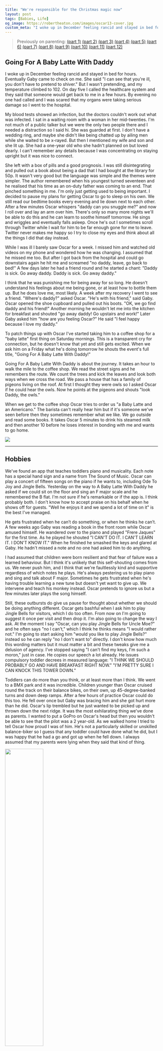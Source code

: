 ```yaml
---
title: "We're responsible for the Christmas magic now"
layout: post
tags: [Babies, Life]
og_image: https://robertheaton.com/images/oscar13-cover.jpg
custom_meta: "I woke up in December feeling rancid and stayed in bed for hours. Eventually Gaby came to check on me."
---
```

> Previously on parenting:
> [(part 1)](/2019/06/17/childbirth-a-fathers-eye-view/)
> [(part 2)](/2019/06/30/1-month-of-parenthood/)
> [(part 3)](/2019/08/25/parenthood-3-oscar-heaton-quarterly-baby-review/)
> [(part 4)](/2019/10/10/parenthood-4-untitled-potato-portrait/)
> [(part 5)](/2020/01/06/parenthood-5-great-cement-ideas-that-will-make-your-partner-happy/)
> [(part 6)](/2020/03/02/parenthood-6-re-rolling-the-dice/)
> [(part 7)](/2020/05/13/parenthood-7-the-coronavirus-and-happy-birthday-edition/)
> [(part 8)](/married-with-kids/)
> [(part 9)](/all-your-friends-are-weirdos-too/)
> [(part 10)](/another-family-without-a-backstory/)
> [(part 11)](/height-2-10-occupation-baby/)
> [(part 12)](/theyll-have-to-do/)

## Going For A Baby Latte With Daddy

I woke up in December feeling rancid and stayed in bed for hours. Eventually Gaby came to check on me. She said "I can see that you're ill, you don't have to pretend to shiver." But I wasn't pretending, and my temperature climbed to 102. On day five I called the healthcare system and they said that someone would get back to me in a few hours. By evening no one had called and I was scared that my organs were taking serious damage so I went to the hospital.

My blood tests showed an infection, but the doctors couldn't work out what was infected. I sat in a waiting room with a woman in her mid-twenties. I'm not much of a public talker but we were the only two people there and I needed a distraction so I said hi. She was guarded at first. I don't have a wedding ring, and maybe she didn't like being chatted up by ailing men while she waited to be x-rayed. But then I mentioned my wife and son and she lit up. She had a one-year old who she hadn't planned on but loved dearly. I can't remember any details because I was concentrating on staying upright but it was nice to connect.

She left with a box of pills and a good prognosis. I was still disintegrating and pulled out a book about being a dad that I had bought at the library for 50p. It wasn't very good but the language was simple and the themes were simpler. The author remembered when his youngest turned seventeen and he realised that his time as an on-duty father was coming to an end. That pinched something in me. I'm only just getting used to being important. I decided to pause my plans for getting Oscar to go to sleep on his own. We still read our bedtime books every evening and lie down next to each other. After a few minutes Oscar whispers "daddy can you snuggle me?" and now I roll over and lay an arm over him. There's only so many more nights we'll be able to do this and he can learn to soothe himself tomorrow. He sings and wriggles and eventually falls asleep. Once he's out I sometimes scroll through Twitter while I wait for him to be far enough gone for me to leave. Twitter never makes me happy so I try to close my eyes and think about all the things I did that day instead.

While I was ill I barely saw Oscar for a week. I missed him and watched old videos on my phone and wondered how he was changing. I assumed that he missed me too. But after I got back from the hospital and could go downstairs again he hit me and screamed "no daddy, leave, go back to bed!" A few days later he had a friend round and he started a chant: "Daddy is sick. Go away daddy. Daddy is sick. Go away daddy."

I think that he was punishing me for being away for so long. He doesn't understand his feelings about me being gone, or at least how to bottle them up. But he does love me, most likely. A week after my recovery I went to see a friend. "Where's daddy?" asked Oscar. "He's with his friend," said Gaby. Oscar opened the shoe cupboard and pulled out his boots. "OK, we go find daddy and his friend!" Another morning he wouldn't let me into the kitchen for breakfast and shouted "go away daddy! Go upstairs and work!" Later Gaby asked him "how are you feeling Oscar?" He said "I feel happy because I love my daddy."

To patch things up with Oscar I've started taking him to a coffee shop for a "baby latte" first thing on Saturday mornings. This is a transparent cry for connection, but he doesn't know that yet and still gets excited. When we ask him on a Friday what he's doing tomorrow he shouts the event's full title, "Going For A Baby Latte With Daddy!"

Going For A Baby Latte With Daddy is about the journey. It takes an hour to walk the mile to the coffee shop. We read the street signs and he remembers the route. We count the trees and kick the leaves and look both ways when we cross the road. We pass a house that has a family of pigeons living on the roof. At first I thought they were owls so I asked Oscar if he could hear the owls. Now he points at the pigeons and shouts "look Daddy, the owls."

When we get to the coffee shop Oscar tries to order us "a Baby Latte and an Americano." The barista can't really hear him but if it's someone we've seen before then they sometimes remember what we like. We go outside and read some books. It takes Oscar 5 minutes to drink his steamed milk and then another 10 before he loses interest in bonding with me and wants to go home.

<img src="/images/oscar13-cover.jpg" />

----

## Hobbies

We've found an app that teaches toddlers piano and musicality. Each note has a special hand sign and a name from The Sound of Music. Oscar can play a concert of fifteen songs on the piano if he wants to, including Ode To Joy and Jingle Bells. Yesterday on the way to A Baby Latte With Daddy he asked if we could sit on the floor and sing an F major scale and he remembered the B flat. I'm not sure if he's remarkable or if the app is. I think probably both. I don't know how to accept praise on his behalf when he shows off for guests. "Well he enjoys it and we spend a lot of time on it" is the best I've managed.

He gets frustrated when he can’t do something, or when he thinks he can’t. A few weeks ago Gaby was reading a book in the front room while Oscar amused himself. He wandered over to the piano and played "Frere Jaques" for the first time. As he played he shouted "I CAN'T DO IT. I CAN'T LEARN IT. I DON'T KNOW IT." When he finished he smashed the keys and glared at Gaby. He hadn't missed a note and no one had asked him to do anything.

I had assumed that children were born resilient and that fear of failure was a learned behaviour. But I think it's unlikely that this self-shouting comes from us. We never push him, and I think that we're faultlessly kind and supportive regardless of which notes he plays. He's always pestering us to play piano and sing and talk about F major. Sometimes he gets frustrated when he's having trouble learning a new tune but doesn't yet want to give up. We intervene and teach his monkey instead. Oscar pretends to ignore us but a few minutes later plays the song himself.

Still, these outbursts do give us pause for thought about whether we should be doing anything different. Oscar gets bashful when I ask him to play Jingle Bells for visitors, which I do too often. From now on I'm going to suggest it once per visit and then drop it. I'm also going to change the way I ask. At the moment I say "Oscar, can you play Jingle Bells for Uncle Moe?" and he often says "no I can't," which I think he thinks means "I would rather not." I'm going to start asking him "would you like to play Jingle Bells?" instead so he can reply "no I don't want to" directly. I don't know how much this wording matters but it must matter a bit and these tweaks give me a delusion of agency. I've stopped saying "I can't find my keys, I'm such a moron," just in case. He copies our speech a lot already. He issues compulsory toddler decrees in measured language: "I THINK WE SHOULD PROBABLY GO AND HAVE BREAKFAST RIGHT NOW." "I'M PRETTY SURE I CAN KNOCK THIS TOWER DOWN."

Toddlers can do more than you think, or at least more than I think. We went to a BMX park and it was incredible. Children younger than Oscar cruised round the track on their balance bikes, on their own, up 45-degree-banked turns and down deep ramps. After a few hours of practice Oscar could do this too. He fell over once but Gaby was bracing him and she got hurt more than he did. Oscar's lip trembled but he just wanted to be picked up and thrown down the next ridge. It was the most exhilarating thing we've done as parents. I wanted to put a GoPro on Oscar's head but then you wouldn't be able to see that the pilot was a 2 year-old. As we walked home I tried to tell Oscar how proud I was of him. He's not a particularly skilled or unskilled balance-biker so I guess that any toddler could have done what he did, but I was happy that he had a go and got up when he fell down. I always assumed that my parents were lying when they said that kind of thing.

<img src="/images/oscar13-bike.png" width="50%" />

We've been playing more chess and have been learning how to set up the pieces. Oscar usually gets it half-right. He uses the chess set as a vehicle for dorky jokes. We start by lining up the pawns, and sometimes he assembles them on the fourth or fifth rank while giggling wildly. "I'm putting the pawns on a silly row!" Yes that's very funny son, but could you please put them in front of the rooks and show off properly for the camera?

----

## Emily is my best friend

Regular readers will recall that a wonderful nanny called Celeste has been looking after Oscar and his best friend Emily for two days a week. Celeste has gone back to her home country for a few months, and while she's away we're splitting her days with Emily's parents. We met Emily and her parents a year ago at a parent meetup that Gaby organised in the depths of lockdown when we felt sad and cold and alone, and we've since become great friends.

Emily likes me, so when she arrives at our house I take off her boots and get a firm cuddle. At first Oscar didn't like it when Emily hugged me or Gaby. Now he's learning to share us, but he still often starts the day by announcing "I'm not going to share any of my toys." When Emily tries to pick up a train or read a book he barrels across the room to smack it out of her hand. Some days I don't want to leave them alone in case he pushes her over.

But Oscar also likes Emily and loves having her around. He struggles with the tension between love and animosity for the same person. Sometimes he gets really angry and malfunctions and collapses in a heap on the floor. Despite this, one evening he announced to me "I'm a duck, you're a goose, Emily is my best friend." Another day we went to the BMX track and when we got there Oscar said "I feel sad. Because Emily isn't here." When the red rage lifts Oscar is good at asking Emily if she would consent to a hug. Emily is good at saying no, and Oscar is good at respecting her wishes. "Oh OK! Daddy, Emily said no!"

Sometimes they do play beautifully together, and I hope that the difficult bits aren't too distressing for Emily. For now I think it's all normal toddler behaviour, but it's still hard to watch. I think Oscar is a beautiful person, but when he gets vicious I lose some respect for him for a few hours, which can't be a helpful way to feel about your two year-old. Gaby says she feels the same, which surprised me.

I've had a lot of practice mediating arguments between Oscar and Emily, but I don't know how to intervene with other children. I'm not sure what lessons I'm trying to teach my own toddler. It seems reckless to try to teach them to someone else's. I'm also not sure how much responsibility I should take on for the children of new parent friends. We went on a first playdate to the BMX track with one of Oscar's pre-school classmates and his older brother. At one point the other kid's parents were occupied with their 8 year-old. Oscar's friend dragged his scooter to the lip of the steep drop at the start of the track. "Want to ride!" he said. He looked like he was prepared to go it alone if necessary. I wasn't sure what the protocol was, but decided to grip his handlebars and take him on a lap myself.

----

## Monkey business

I see Oscar becoming a little boy. His emotions are starting to resemble reasonable concerns that we can take seriously and engage with. He tells us how he feels, which is good, but then he uses our own principles against us. When we brush his teeth he screams "I feel frustrated, please don't do that, it's not kind!" His teeth need brushing, but if he really doesn't want to go to the park then maybe we should  sometimes consider staying in. If he doesn't want to be cuddled and kissed then we should leave him alone. Maybe he genuinely doesn't want to wear the red shirt and the green shirt is clean and just as warm and there's no harm in letting him win this round.

I have less tolerance for monkey business than Gaby. I'm more likely to snatch things from Oscar when he won't give them back or to haul him upstairs when he won't go to bed. Gaby has been chiding me to only use force when there's an immediate danger or if all reason has failed. I'm grateful that she does this because I think she's right and it must be hard work to keep reminding me in tense situations. It's normal and not my fault that Oscar snatches from Emily, but it's still good hygiene for us to model ourselves the behaviour that we'd like from him.

Spending all day debating with a toddler is exhausting. How do we judge when negotiations have irretrievably broken down? What should we do if he's ripping a leaf off a house plant? What if he's got a loose grip on a poorly-sealed, large bag of walnuts? What if we're late for pre-school, but they don't mind and we don't have any early meetings to get back for? What if he has a phone? What if he has a phone and is standing next to a toilet? I'm not trying to treat Oscar how I would an adult, but where possible I would like to treat him how I would an eight-year old. I don't think it's good for him to feel too powerful, but it's also not good for him to feel powerless. Sometimes you have to be willing to let the walnuts spill, even if you saw it coming and could have prevented it. I find this a difficult habit to change because I just want us to execute our plans as efficiently as we used to.

Some of my child-curious friends worry whether they'd be able to unconditionally love a child if they didn't get on together. I didn't think about this before we had Oscar, and now that we have him I worry that my affection might be contingent on him being so easy to love, for now. Calm down man! Take the love and run! On the first business day of 2022 I went for a walk and saw a ten-year old in school uniform clinging to his front door and screaming "daddy I hate it, please don't make me go daddy." What would I do? I wondered. The time for daddy to listen and understand was yesterday or tonight. Daddy wasn't shouting back but he was in a suit and tie and probably had a big presentation in an hour.

## Division of labour

Gaby looks after Oscar more than I do because I have dreams and health problems. She says that her Oscar bucket is nearly infinite. Mine only comfortably holds half a day, sometimes less, sometimes more.

But I know all our routines, I know where everything is, I have phone numbers for all our childcare. If Gaby went out for the day then I could execute a fun and stimulating day on my own. If she went away for a week then I'd be tired but fine. If she went away for a quarter for some reason then things might start to fall apart.

Gaby does the vast majority of our planning and research. She found out when we needed to start brushing Oscar's teeth; she noticed when his teeth were stained where we hadn't brushed enough; she thinks about hobbies that he might enjoy; she looks into strategies to help regulate his aggression towards his friends; she found out when he starts school and when we should start looking into how it works.

She realised that we're responsible for the Christmas magic now. 2020 was our first Christmas in our own home and it was dismal. We had just moved in, COVID restrictions were grim, and we didn't try. We got a small tree that did its best and not much else. This upset Gaby more than she expected. She felt that we owed Oscar festivities, and that by default the job of making a fuss always fell to her. I saw what she meant. In 2021 we got a bigger tree, some baubles, some knick-knacks, and two strings of lights.

We've talked openly about these disparities. I think that the nuts and bolts of parenthood are important but I find them incredibly boring. This isn't a defence; Gaby doesn't find them interesting either, other than in their relation to her son. She feels an all-consuming responsibility for Oscar in a way that I don't seem to. There's something societal in that, I think.

She says that our split is good enough the way it is, but she would still appreciate it if I took on more core duties. She thinks that Oscar will age into me and my interests, which is true but not the point. I'm reading about educational theory for my work on teaching computer programming, and I'm sure that I'll be able to apply many of the techniques to Oscar when he's older. But reading stimulating books that you wanted to read anyway won't help with hanging up party ribbons or booking swimming lessons. It's easy and visible to change nappies and do bedtimes. I find it much harder to develop full, shared situational awareness.

I just re-read the above section and I think that I'm judging myself too harshly and adhering too closely to the modern mark scheme. I do wonder how long it will be until my parenting is seen as affectionate and well-meaning but a product of my time. But last weekend Oscar was puttering around in the front room. He said "I'm pretending to be a daddy." Gaby asked him what a daddy does. "He cooks and cleans and helps people eat and brushes their teeth." Daddy's alright.

<img src="/images/oscar13-coffee.jpg" width="50%" />
